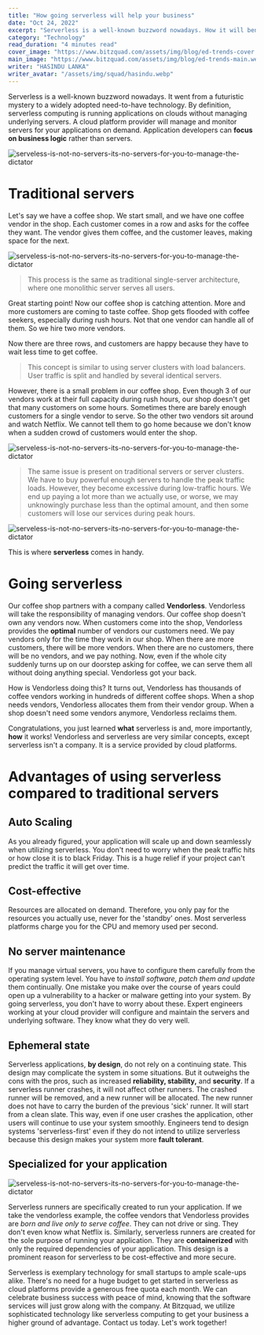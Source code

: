 ```yaml
---
title: "How going serverless will help your business"
date: "Oct 24, 2022"
excerpt: "Serverless is a well-known buzzword nowadays. How it will benifit my business?"
category: "Technology"
read_duration: "4 minutes read"
cover_image: "https://www.bitzquad.com/assets/img/blog/ed-trends-cover.webp"
main_image: "https://www.bitzquad.com/assets/img/blog/ed-trends-main.webp"
writer: "HASINDU LANKA"
writer_avatar: "/assets/img/squad/hasindu.webp"
---
```


Serverless is a well-known buzzword nowadays. It went from a futuristic mystery to a widely adopted need-to-have technology. By definition, serverless computing is running applications on clouds without managing underlying servers. A cloud platform provider will manage and monitor servers for your applications on demand. Application developers can **focus on business logic** rather than servers.

![serveless-is-not-no-servers-its-no-servers-for-you-to-manage-the-dictator](https://media.hasindu.lk/file/hasindu-media/bitzquad/post-serverless/img1.webp)

# Traditional servers

Let's say we have a coffee shop. We start small, and we have one coffee vendor in the shop. Each customer comes in a row and asks for the coffee they want. The vendor gives them coffee, and the customer leaves, making space for the next.


![serveless-is-not-no-servers-its-no-servers-for-you-to-manage-the-dictator](https://media.hasindu.lk/file/hasindu-media/bitzquad/post-serverless/img2.webp)


> This process is the same as traditional single-server architecture, where one monolithic server serves all users.

Great starting point! Now our coffee shop is catching attention. More and more customers are coming to taste coffee. Shop gets flooded with coffee seekers, especially during rush hours. Not that one vendor can handle all of them. So we hire two more vendors.

Now there are three rows, and customers are happy because they have to wait less time to get coffee.

> This concept is similar to using server clusters with load balancers. User traffic is split and handled by several identical servers.

However, there is a small problem in our coffee shop. Even though 3 of our vendors work at their full capacity during rush hours, our shop doesn't get that many customers on some hours. Sometimes there are barely enough customers for a single vendor to serve. So the other two vendors sit around and watch Netflix. We cannot tell them to go home because we don't know when a sudden crowd of customers would enter the shop.

![serveless-is-not-no-servers-its-no-servers-for-you-to-manage-the-dictator](https://media.hasindu.lk/file/hasindu-media/bitzquad/post-serverless/img3.webp)

> The same issue is present on traditional servers or server clusters. We have to buy powerful enough servers to handle the peak traffic loads. However, they become excessive during low-traffic hours. We end up paying a lot more than we actually use, or worse, we may unknowingly purchase less than the optimal amount, and then some customers will lose our services during peak hours.


![serveless-is-not-no-servers-its-no-servers-for-you-to-manage-the-dictator](https://media.hasindu.lk/file/hasindu-media/bitzquad/post-serverless/chart1.svg)


This is where **serverless** comes in handy.

# Going serverless

Our coffee shop partners with a company called **Vendorless**. Vendorless will take the responsibility of managing vendors. Our coffee shop doesn't own any vendors now. When customers come into the shop, Vendorless provides the **optimal** number of vendors our customers need. We pay vendors only for the time they work in our shop. When there are more customers, there will be more vendors. When there are no customers, there will be no vendors, and we pay nothing. Now, even if the whole city suddenly turns up on our doorstep asking for coffee, we can serve them all without doing anything special. Vendorless got your back.

How is Vendorless doing this? It turns out, Vendorless has thousands of coffee vendors working in hundreds of different coffee shops. When a shop needs vendors, Vendorless allocates them from their vendor group. When a shop doesn't need some vendors anymore, Vendorless reclaims them.

Congratulations, you just learned **what** serverless is and, more importantly, **how** it works! Vendorless and serverless are very similar concepts, except serverless isn't a company. It is a service provided by cloud platforms.

# Advantages of using serverless compared to traditional servers

## Auto Scaling

As you already figured, your application will scale up and down seamlessly when utilizing serverless. You don't need to worry when the peak traffic hits or how close it is to black Friday. This is a huge relief if your project can't predict the traffic it will get over time.

## Cost-effective

Resources are allocated on demand. Therefore, you only pay for the resources you actually use, never for the 'standby' ones. Most serverless platforms charge you for the CPU and memory used per second.

## No server maintenance

If you manage virtual servers, you have to configure them carefully from the operating system level. You have to *install software, patch them and update* them continually. One mistake you make over the course of years could open up a vulnerability to a hacker or malware getting into your system. By going serverless, you don't have to worry about these. Expert engineers working at your cloud provider will configure and maintain the servers and underlying software. They know what they do very well.

## Ephemeral state

Serverless applications, **by design**, do not rely on a continuing state. This design may complicate the system in some situations. But it outweighs the cons with the pros, such as increased **reliability, stability,** and **security**. If a serverless runner crashes, it will not affect other runners. The crashed runner will be removed, and a new runner will be allocated. The new runner does not have to carry the burden of the previous 'sick' runner. It will start from a clean slate. This way, even if one user crashes the application, other users will continue to use your system smoothly. Engineers tend to design systems 'serverless-first' even if they do not intend to utilize serverless because this design makes your system more **fault tolerant**.

## Specialized for your application


![serveless-is-not-no-servers-its-no-servers-for-you-to-manage-the-dictator](https://media.hasindu.lk/file/hasindu-media/bitzquad/post-serverless/img4.gif)


Serverless runners are specifically created to run your application. If we take the vendorless example, the coffee vendors that Vendorless provides are *born and live only to serve coffee*. They can not drive or sing. They don't even know what Netflix is. Similarly, serverless runners are created for the sole purpose of running your application. They are **containerized** with only the required dependencies of your application. This design is a prominent reason for serverless to be cost-effective and more secure.

Serverless is exemplary technology for small startups to ample scale-ups alike. There's no need for a huge budget to get started in serverless as cloud platforms provide a generous free quota each month. We can celebrate business success with peace of mind, knowing that the software services will just grow along with the company. At Bitzquad, we utilize sophisticated technology like serverless computing to get your business a higher ground of advantage. Contact us today. Let's work together!
